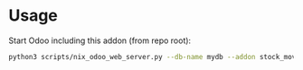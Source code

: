# Usage

Start Odoo including this addon (from repo root):

```bash
python3 scripts/nix_odoo_web_server.py --db-name mydb --addon stock_move_line_serial_unique
```
